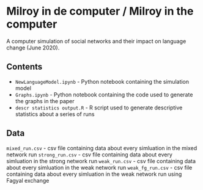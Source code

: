 # Milroy in de computer / Milroy in the computer

A computer simulation of social networks and their impact on language change (June 2020).

## Contents

- `NewLanguageModel.ipynb` - Python notebook containing the simulation model
- `Graphs.ipynb` - Python notebook containing the code used to generate the graphs in the paper
- `descr statistics output.R` - R script used to generate descriptive statistics about a series of runs

## Data

`mixed_run.csv` - csv file containing data about every simluation in the mixed network run
`strong_run.csv` - csv file containing data about every simluation in the strong network run
`weak_run.csv` - csv file containing data about every simluation in the weak network run
`weak_fg_run.csv` - csv file containing data about every simluation in the weak network run using Fagyal exchange